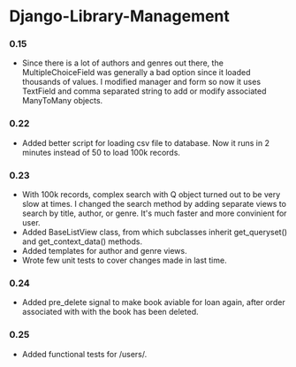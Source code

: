 # Django-Library-Management



### 0.15

+ Since there is a lot of authors and genres out there, the MultipleChoiceField was generally a bad option since it loaded thousands of values. I modified manager and form so now it uses TextField and comma separated string to add or modify associated ManyToMany objects.

### 0.22

+ Added better script for loading csv file to database. Now it runs in 2 minutes instead of 50 to load 100k records.

### 0.23

+ With 100k records, complex search with Q object turned out to be very slow at times. I changed the search method by adding separate views to search by title, author, or genre. It's much faster and more convinient for user.
+ Added BaseListView class, from which subclasses inherit get_queryset() and get_context_data() methods.
+ Added templates for author and genre views.
+ Wrote few unit tests to cover changes made in last time.

### 0.24

+ Added pre_delete signal to make book aviable for loan again, after order associated with with the book has been deleted.

### 0.25

+ Added functional tests for /users/.